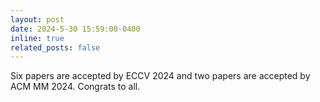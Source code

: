 ```yaml
---
layout: post
date: 2024-5-30 15:59:00-0400
inline: true
related_posts: false
---
```


Six papers are accepted by ECCV 2024 and two papers are accepted by ACM MM 2024. Congrats to all.